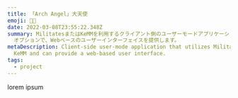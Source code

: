 ```yaml
---
title: 「Arch Angel」大天使
emoji: 👼🏽
date: 2022-03-08T23:55:22.348Z
summary: MilitatesまたはKeMMを利用するクライアント側のユーザーモードアプリケーション。
  オプションで、Webベースのユーザーインターフェイスを提供します。
metaDescription: Client-side user-mode application that utilizes Militates or
  KeMM and can provide a web-based user interface.
tags:
  - project
---
```

lorem ipsum